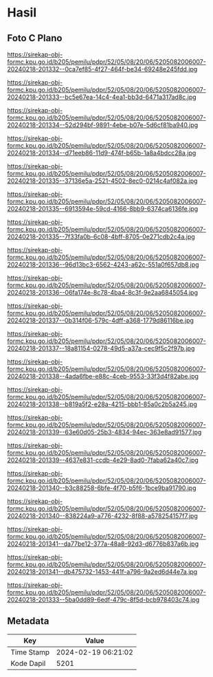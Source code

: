 # Hasil

## Foto C Plano

https://sirekap-obj-formc.kpu.go.id/b205/pemilu/pdpr/52/05/08/20/06/5205082006007-20240218-201332--0ca7ef85-4f27-464f-be34-69248e245fdd.jpg

https://sirekap-obj-formc.kpu.go.id/b205/pemilu/pdpr/52/05/08/20/06/5205082006007-20240218-201333--bc5e67ea-14c4-4ea1-bb3d-6471a317ad8c.jpg

https://sirekap-obj-formc.kpu.go.id/b205/pemilu/pdpr/52/05/08/20/06/5205082006007-20240218-201334--52d294bf-9891-4ebe-b07e-5d6cf81ba940.jpg

https://sirekap-obj-formc.kpu.go.id/b205/pemilu/pdpr/52/05/08/20/06/5205082006007-20240218-201334--d71eeb86-11d9-474f-b65b-1a8a4bdcc28a.jpg

https://sirekap-obj-formc.kpu.go.id/b205/pemilu/pdpr/52/05/08/20/06/5205082006007-20240218-201335--37136e5a-2521-4502-8ec0-0214c4af082a.jpg

https://sirekap-obj-formc.kpu.go.id/b205/pemilu/pdpr/52/05/08/20/06/5205082006007-20240218-201335--6913594e-59cd-4166-8bb9-6374ca6136fe.jpg

https://sirekap-obj-formc.kpu.go.id/b205/pemilu/pdpr/52/05/08/20/06/5205082006007-20240218-201335--7f33fa0b-6c08-4bff-8705-0e271cdb2c4a.jpg

https://sirekap-obj-formc.kpu.go.id/b205/pemilu/pdpr/52/05/08/20/06/5205082006007-20240218-201336--96d13bc3-6562-4243-a62c-551a0f657db8.jpg

https://sirekap-obj-formc.kpu.go.id/b205/pemilu/pdpr/52/05/08/20/06/5205082006007-20240218-201336--06fa174e-8c78-4ba4-8c3f-9e2aa6845054.jpg

https://sirekap-obj-formc.kpu.go.id/b205/pemilu/pdpr/52/05/08/20/06/5205082006007-20240218-201337--0b314f06-579c-4dff-a368-1779d86116be.jpg

https://sirekap-obj-formc.kpu.go.id/b205/pemilu/pdpr/52/05/08/20/06/5205082006007-20240218-201337--18a81154-0278-49d5-a37a-cec9f5c2f97b.jpg

https://sirekap-obj-formc.kpu.go.id/b205/pemilu/pdpr/52/05/08/20/06/5205082006007-20240218-201338--4ada6fbe-e88c-4ceb-9553-33f3d4f82abe.jpg

https://sirekap-obj-formc.kpu.go.id/b205/pemilu/pdpr/52/05/08/20/06/5205082006007-20240218-201338--b819a5f2-e28a-4215-bbb1-85a0c2b5a245.jpg

https://sirekap-obj-formc.kpu.go.id/b205/pemilu/pdpr/52/05/08/20/06/5205082006007-20240218-201339--63e60d05-25b3-4834-94ec-363e8ad91577.jpg

https://sirekap-obj-formc.kpu.go.id/b205/pemilu/pdpr/52/05/08/20/06/5205082006007-20240218-201339--4637e831-ccdb-4e29-8ad0-7faba62a40c7.jpg

https://sirekap-obj-formc.kpu.go.id/b205/pemilu/pdpr/52/05/08/20/06/5205082006007-20240218-201340--b3c88258-6bfe-4f70-b5f6-1bce9ba91790.jpg

https://sirekap-obj-formc.kpu.go.id/b205/pemilu/pdpr/52/05/08/20/06/5205082006007-20240218-201340--838224a9-a776-4232-8f88-a578254157f7.jpg

https://sirekap-obj-formc.kpu.go.id/b205/pemilu/pdpr/52/05/08/20/06/5205082006007-20240218-201341--da77be12-377a-48a8-92d3-d6776b837a6b.jpg

https://sirekap-obj-formc.kpu.go.id/b205/pemilu/pdpr/52/05/08/20/06/5205082006007-20240218-201341--db475732-1453-441f-a796-9a2ed6d44e7a.jpg

https://sirekap-obj-formc.kpu.go.id/b205/pemilu/pdpr/52/05/08/20/06/5205082006007-20240218-201333--5ba0dd89-6edf-479c-8f5d-bcb978403c74.jpg


## Metadata

| Key        | Value               |
| ---------- | ------------------- |
| Time Stamp | 2024-02-19 06:21:02 |
| Kode Dapil | 5201                |



